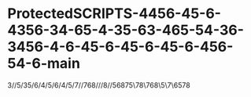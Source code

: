 # ProtectedSCRIPTS-4456-45-6-4356-34-65-4-35-63-465-54-36-3456-4-6-45-6-45-6-45-6-456-54-6-main
3//5/35/6/4/5/6/4/5/7//768///8//56875\78\\768\\5\7\\6578
